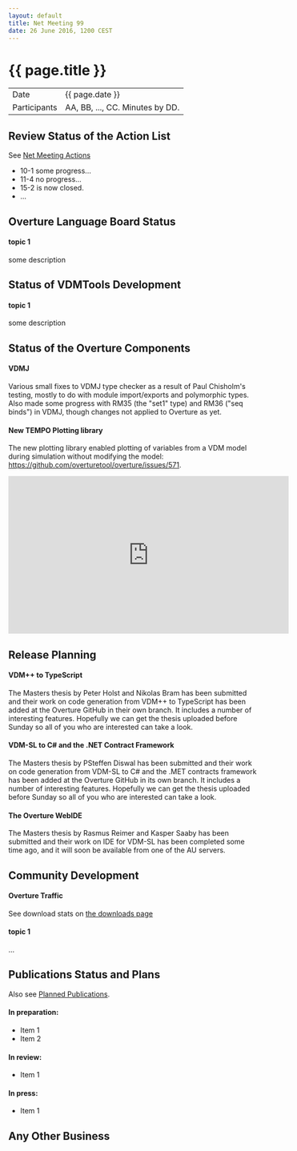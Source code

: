```yaml
---
layout: default
title: Net Meeting 99
date: 26 June 2016, 1200 CEST
---
```


<script src="http://code.jquery.com/jquery-1.11.1.min.js">
</script>
<script src="/javascripts/edit.js"></script>
<script>setEditButonNm();</script>

# {{ page.title }}

|||
|---|---|
| Date | {{ page.date }} |
| Participants | AA, BB, ..., CC.  Minutes by DD. |


## Review Status of the Action List

See [Net Meeting Actions](https://github.com/overturetool/overturetool.github.io/issues?q=is%3Aopen+is%3Aissue+label%3A%22action+net-meeting%22)

* 10-1 some progress...
* 11-4 no progress...
* 15-2 is now closed.
* ...


## Overture Language Board Status

#### topic 1

some description


## Status of VDMTools Development

#### topic 1

some description


##  Status of the Overture Components

#### VDMJ

Various small fixes to VDMJ type checker as a result of Paul Chisholm's testing, mostly to do with module import/exports and polymorphic types. Also made some progress with RM35 (the "set1" type) and RM36 ("seq binds") in VDMJ, though changes not applied to Overture as yet.

#### New TEMPO Plotting library

The new plotting library enabled plotting of variables from a VDM model during simulation without modifying the model: 
https://github.com/overturetool/overture/issues/571.

<iframe width="560" height="315" src="https://www.youtube.com/embed/K7qZr5HCY7g" frameborder="0" allowfullscreen></iframe>


##  Release Planning

#### VDM++ to TypeScript

The Masters thesis by Peter Holst and Nikolas Bram has been submitted and their work on code generation from VDM++ to TypeScript has been added at the Overture GitHub in their own branch. It includes a number of interesting features. Hopefully we can get the thesis uploaded before Sunday so all of you who are interested can take a look.

#### VDM-SL to C# and the .NET Contract Framework

The Masters thesis by PSteffen Diswal has been submitted and their work on code generation from VDM-SL to C# and the .MET contracts framework has been added at the Overture GitHub in its own branch. It includes a number of interesting features. Hopefully we can get the thesis uploaded before Sunday so all of you who are interested can take a look.

#### The Overture WebIDE

The Masters thesis by Rasmus Reimer and Kasper Saaby has been submitted and their work on IDE for VDM-SL has been completed some time ago, and it will soon be available from one of the AU servers.

##  Community Development

#### Overture Traffic

See download stats on [the downloads page](http://overturetool.org/download/)

#### topic 1
...



##  Publications Status and Plans

Also see [Planned Publications](http://overturetool.org/publications/PlannedPublications.html).

#### In preparation:

* Item 1
* Item 2

#### In review:

* Item 1

#### In press:

* Item 1


##  Any Other Business

<div id="edit_page_div"></div>
